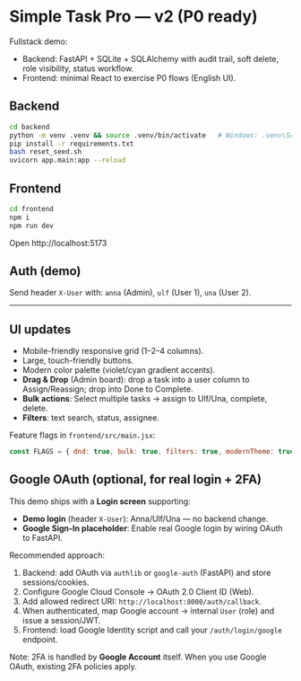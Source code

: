 # Simple Task Pro — v2 (P0 ready)

Fullstack demo:
- Backend: FastAPI + SQLite + SQLAlchemy with audit trail, soft delete, role visibility, status workflow.
- Frontend: minimal React to exercise P0 flows (English UI).

## Backend
```bash
cd backend
python -m venv .venv && source .venv/bin/activate   # Windows: .venv\Scripts\activate
pip install -r requirements.txt
bash reset_seed.sh
uvicorn app.main:app --reload
```

## Frontend
```bash
cd frontend
npm i
npm run dev
```
Open http://localhost:5173

## Auth (demo)
Send header `X-User` with: `anna` (Admin), `ulf` (User 1), `una` (User 2).


---

## UI updates
- Mobile-friendly responsive grid (1–2–4 columns).
- Large, touch-friendly buttons.
- Modern color palette (violet/cyan gradient accents).
- **Drag & Drop** (Admin board): drop a task into a user column to Assign/Reassign; drop into Done to Complete.
- **Bulk actions**: Select multiple tasks → assign to Ulf/Una, complete, delete.
- **Filters**: text search, status, assignee.

Feature flags in `frontend/src/main.jsx`:
```js
const FLAGS = { dnd: true, bulk: true, filters: true, modernTheme: true }
```


## Google OAuth (optional, for real login + 2FA)
This demo ships with a **Login screen** supporting:
- **Demo login** (header `X-User`): Anna/Ulf/Una — no backend change.
- **Google Sign-In placeholder**: Enable real Google login by wiring OAuth to FastAPI.

Recommended approach:
1. Backend: add OAuth via `authlib` or `google-auth` (FastAPI) and store sessions/cookies.
2. Configure Google Cloud Console → OAuth 2.0 Client ID (Web).
3. Add allowed redirect URI: `http://localhost:8000/auth/callback`.
4. When authenticated, map Google account → internal `User` (role) and issue a session/JWT.
5. Frontend: load Google Identity script and call your `/auth/login/google` endpoint.

Note: 2FA is handled by **Google Account** itself. When you use Google OAuth, existing 2FA policies apply.

